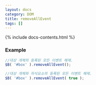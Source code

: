 ```yaml
---
layout: docs
category: DOM
title: removeAllEvent
tags: []
---
```


{% include docs-contents.html %}

### Example
```js
//대상 개체의 등록된 모든 이벤트 해제.
$B( '#box' ).removeAllEvent();

//대상 개체와 자식요소의 등록된 모든 이벤트 해제.
$B( '#box' ).removeAllEvent( true );
```
